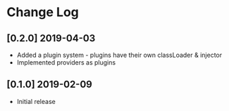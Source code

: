 # Change Log

## [0.2.0] 2019-04-03 
* Added a plugin system - plugins have their own classLoader & injector
* Implemented providers as plugins

## [0.1.0] 2019-02-09
* Initial release